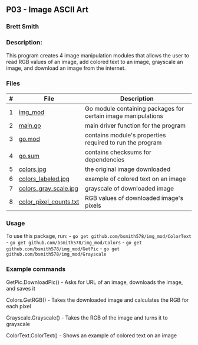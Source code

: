 ## P03 - Image ASCII Art
### Brett Smith
### Description:

This program creates 4 image manipulation modules that allows the user to read RGB values of an image,
add colored text to an image, grayscale an image, and download an image from the internet.

### Files

|   #   | File            | Description                                        |
| :---: | --------------- | -------------------------------------------------- |
|   1   | [img_mod](https://github.com/bsmith578/img_mod) | Go module containing packages for certain image manipulations |
|   2   | [main.go](https://github.com/bsmith578/4143-PLC/blob/main/Assignments/P03/ColorTest/main.go) | main driver function for the program |
|   3   | [go.mod](https://github.com/bsmith578/4143-PLC/blob/main/Assignments/P03/ColorTest/go.mod) | contains module's properties required to run the program |
|   4   | [go.sum](https://github.com/bsmith578/4143-PLC/blob/main/Assignments/P03/ColorTest/go.sum) | contains checksums for dependencies |
|   5   | [colors.jpg](https://github.com/bsmith578/4143-PLC/blob/main/Assignments/P03/ColorTest/colors.jpg) | the original image downloaded |
|   6   | [colors_labeled.jpg](https://github.com/bsmith578/4143-PLC/blob/main/Assignments/P03/ColorTest/colors_labeled.jpg) | example of colored text on an image |
|   7   | [colors_gray_scale.jpg](https://github.com/bsmith578/4143-PLC/blob/main/Assignments/P03/ColorTest/colors_gray_scale.jpg) | grayscale of downloaded image |
|   8   | [color_pixel_counts.txt](https://github.com/bsmith578/4143-PLC/blob/main/Assignments/P03/ColorTest/color_pixel_counts.txt) | RGB values of downloaded image's pixels |

### Usage

To use this package, run: 
    - `go get github.com/bsmith578/img_mod/ColorText`
    - `go get github.com/bsmith578/img_mod/Colors`
    - `go get github.com/bsmith578/img_mod/GetPic`
    - `go get github.com/bsmith578/img_mod/Grayscale`

### Example commands

GetPic.DownloadPic() - Asks for URL of an image, downloads the image, and saves it

Colors.GetRGB() - Takes the downloaded image and calculates the RGB for each pixel

Grayscale.Grayscale() - Takes the RGB of the image and turns it to grayscale

ColorText.ColorText() - Shows an example of colored text on an image